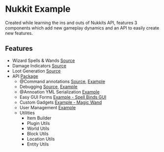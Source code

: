 Nukkit Example
====

Created while learning the ins and outs of Nukkits API, features 3 components which add new gameplay dynamics and an API to easily create new features.

Features
----

* Wizard Spells & Wands [Source](https://github.com/TechnicalBro/nukkit-rpg-example/blob/master/src/main/java/com/levelmc/core/components/wizarding/WizardingComponent.java)
* Damage Indicators [Source](https://github.com/TechnicalBro/nukkit-rpg-example/tree/master/src/main/java/com/levelmc/core/components/damageindicators)
* Loot Generation [Source](https://github.com/TechnicalBro/nukkit-rpg-example/tree/master/src/main/java/com/levelmc/core/components/loot)
* API [Package](https://github.com/TechnicalBro/nukkit-rpg-example/tree/master/src/main/java/com/levelmc/core/api)
  * @Command annotations [Source](https://github.com/TechnicalBro/nukkit-rpg-example/tree/master/src/main/java/com/levelmc/core/api/cmd), [Example](https://github.com/TechnicalBro/nukkit-rpg-example/blob/master/src/main/java/com/levelmc/core/commands/TestCommand.java)
  * Debugging [Source](https://github.com/TechnicalBro/nukkit-rpg-example/tree/master/src/main/java/com/levelmc/core/api/debug), [Example](https://github.com/TechnicalBro/nukkit-rpg-example/blob/master/src/main/java/com/levelmc/core/debug/DebugTestGadget.java)
  * @Annoation YML Serialization [Example](https://github.com/TechnicalBro/nukkit-rpg-example/blob/master/src/main/java/com/levelmc/core/config/CoreConfig.java)
  * Easy GUI Forms [Example - Spell Binds GUI](https://github.com/TechnicalBro/nukkit-rpg-example/blob/master/src/main/java/com/levelmc/core/components/wizarding/guis/MagicBindGUI.java)
  * Custom Gadgets [Example - Magic Wand](https://github.com/TechnicalBro/nukkit-rpg-example/blob/master/src/main/java/com/levelmc/core/components/wizarding/gadgets/MagicWand.java)
  * User Management [Example](https://github.com/TechnicalBro/nukkit-rpg-example/blob/master/src/main/java/com/levelmc/core/users/User.java)
  * Utilities
    * Item Builder
    * Plugin Utils
    * World Utils
    * Block Utils
    * Location Utils
    * Entity Utils
 

